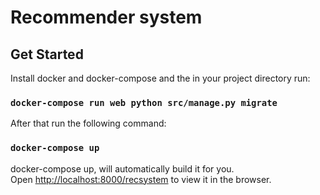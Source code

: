 # Recommender system



## Get Started
Install docker and docker-compose and the in your project directory run:
### `docker-compose run web python src/manage.py migrate`

After that run the following command:

### `docker-compose up`

docker-compose up, will automatically build it for you.<br>
Open [http://localhost:8000/recsystem](http://localhost:8000/recsystem) to view it in the browser.
